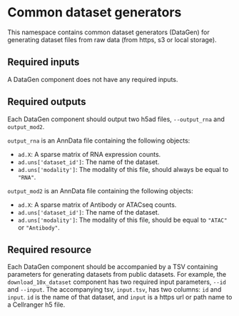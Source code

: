 # Common dataset generators

This namespace contains common dataset generators (DataGen) for generating dataset files from raw data (from https, s3 or local storage).

## Required inputs

A DataGen component does not have any required inputs.

## Required outputs

Each DataGen component should output two h5ad files, `--output_rna` and `output_mod2`. 

`output_rna` is an AnnData file containing the following objects:

  * `ad.X`: A sparse matrix of RNA expression counts.
  * `ad.uns['dataset_id']`: The name of the dataset.
  * `ad.uns['modality']`: The modality of this file, should always be equal to `"RNA"`.

`output_mod2` is an AnnData file containing the following objects:

  * `ad.X`: A sparse matrix of Antibody or ATACseq counts.
  * `ad.uns['dataset_id']`: The name of the dataset.
  * `ad.uns['modality']`: The modality of this file, should be equal to `"ATAC"` or `"Antibody"`.

## Required resource

Each DataGen component should be accompanied by a TSV containing parameters for generating datasets from public datasets.
For example, the `download_10x_dataset` component has two required input parameters, `--id` and `--input`. The 
accompanying tsv, `input.tsv`, has two columns: `id` and `input`. `id` is the name of that dataset, and `input` is a 
https url or path name to a Cellranger h5 file.